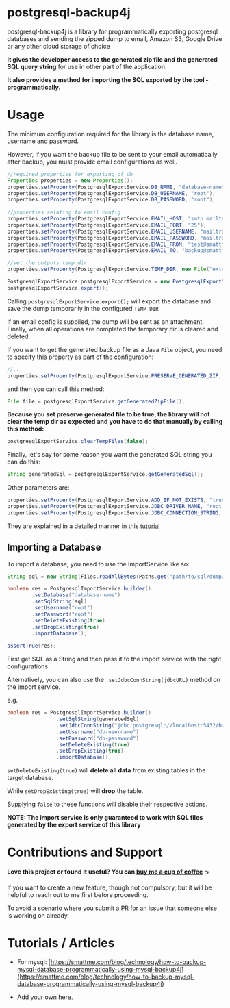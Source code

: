 postgresql-backup4j
==============

postgresql-backup4j is a library for programmatically exporting postgresql databases 
and sending the zipped dump to email, Amazon S3, Google Drive or any other cloud storage of choice

**It gives the developer access to the generated zip file and the generated SQL query string**
 for use in other part of the application. 

**It also provides a method for importing the SQL exported by the tool - programmatically.**

Usage
=====
The minimum configuration required for the library is the database name, username and password.

However, if you want the backup file to be sent to your email automatically after backup, you must 
provide email configurations as well.

```java
//required properties for exporting of db
Properties properties = new Properties();
properties.setProperty(PostgresqlExportService.DB_NAME, "database-name");
properties.setProperty(PostgresqlExportService.DB_USERNAME, "root");
properties.setProperty(PostgresqlExportService.DB_PASSWORD, "root");
        
//properties relating to email config
properties.setProperty(PostgresqlExportService.EMAIL_HOST, "smtp.mailtrap.io");
properties.setProperty(PostgresqlExportService.EMAIL_PORT, "25");
properties.setProperty(PostgresqlExportService.EMAIL_USERNAME, "mailtrap-username");
properties.setProperty(PostgresqlExportService.EMAIL_PASSWORD, "mailtrap-password");
properties.setProperty(PostgresqlExportService.EMAIL_FROM, "test@smattme.com");
properties.setProperty(PostgresqlExportService.EMAIL_TO, "backup@smattme.com");

//set the outputs temp dir
properties.setProperty(PostgresqlExportService.TEMP_DIR, new File("external").getPath());

PostgresqlExportService postgresqlExportService = new PostgresqlExportService(properties);
postgresqlExportService.export();
```

Calling `postgresqlExportService.export();` will export the database and save the dump temporarily in the configured `TEMP_DIR`

If an email config is supplied, the dump will be sent as an attachment. Finally, when all operations are completed the 
temporary dir is cleared and deleted.

If you want to get the generated backup file as a Java `File` object, you need to specify this property as part of the 
configuration:

```java
//...
properties.setProperty(PostgresqlExportService.PRESERVE_GENERATED_ZIP, "true");
```

and then you can call this method:

```java
File file = postgresqlExportService.getGeneratedZipFile();
```

**Because you set preserve generated file to be true, the library will not clear the temp dir as expected 
and you have to do that manually by calling this method:**

```java
postgresqlExportService.clearTempFiles(false);
```

Finally, let's say for some reason you want the generated SQL string you can do this:

```java
String generatedSql = postgresqlExportService.getGeneratedSql();
```

Other parameters are:

```java
properties.setProperty(PostgresqlExportService.ADD_IF_NOT_EXISTS, "true");
properties.setProperty(PostgresqlExportService.JDBC_DRIVER_NAME, "root.ss");
properties.setProperty(PostgresqlExportService.JDBC_CONNECTION_STRING, "jdbc:postgresql://localhost:5432/database-name");
```

They are explained in a detailed manner in this [tutorial](https://smattme.com/blog/technology/how-to-backup-mysql-database-programmatically-using-mysql-backup4j)

Importing a Database
--------------------
To import a database, you need to use the ImportService like so:

```java
String sql = new String(Files.readAllBytes(Paths.get("path/to/sql/dump/file.sql")));

boolean res = PostgresqlImportService.builder()
        .setDatabase("database-name")
        .setSqlString(sql)
        .setUsername("root")
        .setPassword("root")
        .setDeleteExisting(true)
        .setDropExisting(true)
        .importDatabase();
        
assertTrue(res);
```

First get SQL as a String and then pass it to the import service with the right configurations.

Alternatively, you can also use the `.setJdbcConnString(jdbcURL)` method on the import service.

e.g. 
```java
boolean res = PostgresqlImportService.builder()
                .setSqlString(generatedSql)
                .setJdbcConnString("jdbc:postgresql://localhost:5432/backup4j_test")
                .setUsername("db-username")
                .setPassword("db-password")
                .setDeleteExisting(true)
                .setDropExisting(true)
                .importDatabase();
```

`setDeleteExisting(true)` will **delete all data** from existing tables in the target database. 

While `setDropExisting(true)` will **drop** the table. 

Supplying `false` to these functions will disable their respective actions.


**NOTE: The import service is only guaranteed to work with SQL files generated by the export service of this library**

Contributions and Support
=========================
**Love this project or found it useful? You can [buy me a cup of coffee](http://wallet.ng/pay/ossmatt)** :coffee:

If you want to create a new feature, though not compulsory, but it will be helpful to reach out to me first before proceeding.

To avoid a scenario where you submit a PR for an issue that someone else is working on already.


Tutorials / Articles
====================
- For mysql: [https://smattme.com/blog/technology/how-to-backup-mysql-database-programmatically-using-mysql-backup4j](https://smattme.com/blog/technology/how-to-backup-mysql-database-programmatically-using-mysql-backup4j)

- Add your own here.